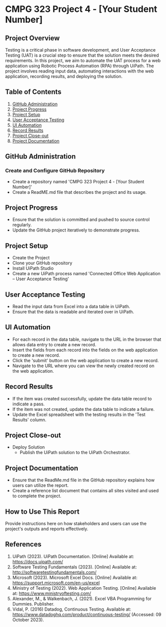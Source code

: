 # CMPG 323 Project 4 - [Your Student Number]

## Project Overview
Testing is a critical phase in software development, and User Acceptance Testing (UAT) is a crucial step to ensure that the solution meets the desired requirements. In this project, we aim to automate the UAT process for a web application using Robotic Process Automation (RPA) through UiPath. The project involves reading input data, automating interactions with the web application, recording results, and deploying the solution.

## Table of Contents
1. [GitHub Administration](#github-administration)
2. [Project Progress](#project-progress)
3. [Project Setup](#project-setup)
4. [User Acceptance Testing](#user-acceptance-testing)
5. [UI Automation](#ui-automation)
6. [Record Results](#record-results)
7. [Project Close-out](#project-close-out)
8. [Project Documentation](#project-documentation)

## GitHub Administration
### Create and Configure GitHub Repository
- Create a repository named 'CMPG 323 Project 4 - [Your Student Number]'
- Create a ReadME.md file that describes the project and its usage.

## Project Progress
- Ensure that the solution is committed and pushed to source control regularly.
- Update the GitHub project iteratively to demonstrate progress.

## Project Setup
- Create the Project
- Clone your GitHub repository
- Install UiPath Studio
- Create a new UiPath process named 'Connected Office Web Application – User Acceptance Testing'

## User Acceptance Testing
- Read the input data from Excel into a data table in UiPath.
- Ensure that the data is readable and iterated over in UiPath.

## UI Automation
- For each record in the data table, navigate to the URL in the browser that allows data entry to create a new record.
- Insert the fields from each record into the fields on the web application to create a new record.
- Click the 'submit' button on the web application to create a new record.
- Navigate to the URL where you can view the newly created record on the web application.

## Record Results
- If the item was created successfully, update the data table record to indicate a pass.
- If the item was not created, update the data table to indicate a failure.
- Update the Excel spreadsheet with the testing results in the 'Test Results' column.

## Project Close-out
- Deploy Solution
  - Publish the UiPath solution to the UiPath Orchestrator.

## Project Documentation
- Ensure that the ReadMe.md file in the GitHub repository explains how users can utilize the report.
- Create a reference list document that contains all sites visited and used to complete the project.

## How to Use This Report
Provide instructions here on how stakeholders and users can use the project's outputs and reports effectively.

## References
  1. UiPath (2023). UiPath Documentation. [Online] Available at: https://docs.uipath.com/
  2. Software Testing Fundamentals (2023). [Online] Available at: http://softwaretestingfundamentals.com/
  3. Microsoft (2023). Microsoft Excel Docs. [Online] Available at: https://support.microsoft.com/en-us/excel
  4. Ministry of Testing (2022). Web Application Testing. [Online] Available at: https://www.ministryoftesting.com/
  5. Alexander, M., & Walkenbach, J. (2021). Excel VBA Programming for Dummies. Publisher.
  6. Vidal, P. (2016) Datadog, Continuous Testing. Available at: https://www.datadoghq.com/product/continuous-testing/ (Accessed: 09 October 2023). 
